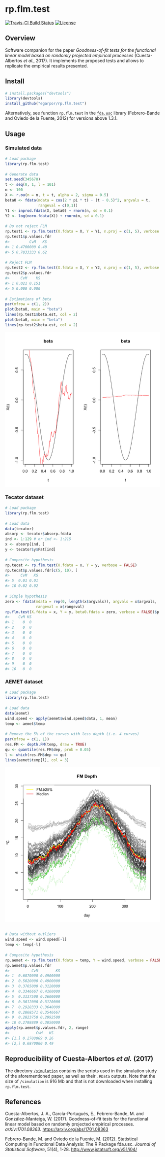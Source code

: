 <!-- README.md is generated from README.Rmd. Please edit that file -->
rp.flm.test
===========

[![Travis-CI Build Status](https://travis-ci.org/egarpor/rp.flm.test.svg?branch=master)](https://travis-ci.org/egarpor/rp.flm.test) [![License](https://img.shields.io/badge/license-MIT%20License-brightgreen.svg)](https://opensource.org/licenses/MIT)

Overview
--------

Software companion for the paper *Goodness-of-fit tests for the functional linear model based on randomly projected empirical processes* (Cuesta-Albertos *et al.*, 2017). It implements the proposed tests and allows to replicate the empirical results presented.

Install
-------

``` r
# install.packages("devtools")
library(devtools)
install_github("egarpor/rp.flm.test")
```

Alternatively, see function `rp.flm.test` in the [`fda.usc`](http://cran.r-project.org/web/packages/fda.usc/) library (Febrero-Bande and Oviedo de la Fuente, 2012) for versions above 1.3.1.

Usage
-----

### Simulated data

``` r
# Load package
library(rp.flm.test)

# Generate data
set.seed(345678)
t <- seq(0, 1, l = 101)
n <- 100
X <- r.ou(n = n, t = t, alpha = 2, sigma = 0.5)
beta0 <- fdata(mdata = cos(2 * pi * t) - (t - 0.5)^2, argvals = t,
               rangeval = c(0,1))
Y1 <- inprod.fdata(X, beta0) + rnorm(n, sd = 0.1)
Y2 <- log(norm.fdata(X)) + rnorm(n, sd = 0.1)

# Do not reject FLM
rp.test1 <- rp.flm.test(X.fdata = X, Y = Y1, n.proj = c(1, 5), verbose = FALSE)
rp.test1$p.values.fdr
#>         CvM   KS
#> 1 0.4700000 0.40
#> 5 0.7833333 0.62

# Reject FLM
rp.test2 <- rp.flm.test(X.fdata = X, Y = Y2, n.proj = c(1, 5), verbose = FALSE)
rp.test2$p.values.fdr
#>     CvM    KS
#> 1 0.021 0.151
#> 5 0.000 0.000

# Estimations of beta
par(mfrow = c(1, 2))
plot(beta0, main = "beta")
lines(rp.test1$beta.est, col = 2)
plot(beta0, main = "beta")
lines(rp.test2$beta.est, col = 2)
```

<img src="README/README-simulated-1.png" style="display: block; margin: auto;" />

### Tecator dataset

``` r
# Load package
library(rp.flm.test)

# Load data
data(tecator)
absorp <- tecator$absorp.fdata
ind <- 1:129 # or ind <- 1:215
x <- absorp[ind, ]
y <- tecator$y$Fat[ind]

# Composite hypothesis
rp.tecat <- rp.flm.test(X.fdata = x, Y = y, verbose = FALSE)
rp.tecat$p.values.fdr[c(5, 10), ]
#>     CvM   KS
#> 5  0.01 0.01
#> 10 0.02 0.02

# Simple hypothesis
zero <- fdata(mdata = rep(0, length(x$argvals)), argvals = x$argvals,
              rangeval = x$rangeval)
rp.flm.test(X.fdata = x, Y = y, beta0.fdata = zero, verbose = FALSE)$p.values.fdr
#>    CvM KS
#> 1    0  0
#> 2    0  0
#> 3    0  0
#> 4    0  0
#> 5    0  0
#> 6    0  0
#> 7    0  0
#> 8    0  0
#> 9    0  0
#> 10   0  0
```

### AEMET dataset

``` r
# Load package
library(rp.flm.test)

# Load data
data(aemet)
wind.speed <- apply(aemet$wind.speed$data, 1, mean)
temp <- aemet$temp

# Remove the 5% of the curves with less depth (i.e. 4 curves)
par(mfrow = c(1, 1))
res.FM <- depth.FM(temp, draw = TRUE)
qu <- quantile(res.FM$dep, prob = 0.05)
l <- which(res.FM$dep <= qu)
lines(aemet$temp[l], col = 3)
```

<img src="README/README-aemet-1.png" style="display: block; margin: auto;" />

``` r

# Data without outliers
wind.speed <- wind.speed[-l]
temp <- temp[-l]

# Composite hypothesis
rp.aemet <- rp.flm.test(X.fdata = temp, Y = wind.speed, verbose = FALSE)
rp.aemet$p.values.fdr
#>          CvM        KS
#> 1  0.6870000 0.4900000
#> 2  0.5020000 0.4900000
#> 3  0.3765000 0.3120000
#> 4  0.3346667 0.4160000
#> 5  0.3137500 0.2600000
#> 6  0.3012000 0.3120000
#> 7  0.2928333 0.3640000
#> 8  0.2868571 0.3546667
#> 9  0.2823750 0.2992500
#> 10 0.2788889 0.3050000
apply(rp.aemet$p.values.fdr, 2, range)
#>            CvM   KS
#> [1,] 0.2788889 0.26
#> [2,] 0.6870000 0.49
```

Reproducibility of Cuesta-Albertos *et al.* (2017)
--------------------------------------------------

The directory [`/simulation`](https://github.com/egarpor/rp.flm.test/tree/master/simulation) contains the scripts used in the simulation study of the aforementioned paper, as well as their `.RData` outputs. Note that the size of `/simulation` is 916 Mb and that is not downloaded when installing `rp.flm.test`.

References
----------

Cuesta-Albertos, J. A., García-Portugués, E., Febrero-Bande, M. and González-Manteiga, W. (2017). Goodness-of-fit tests for the functional linear model based on randomly projected empirical processes. *arXiv:1701.08363*. <https://arxiv.org/abs/1701.08363>

Febrero-Bande, M. and Oviedo de la Fuente, M. (2012). Statistical Computing in Functional Data Analysis: The R Package fda.usc. *Journal of Statistical Software*, 51(4), 1-28. <http://www.jstatsoft.org/v51/i04/>
